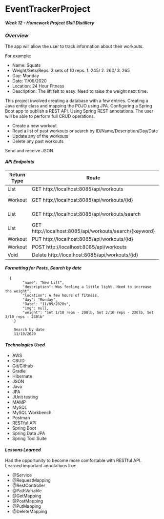 # EventTrackerProject
##### Week 12 - Homework Project Skill Distillery

### *Overview*

The app will allow the user to track information about their workouts.

For example:
* Name:  Squats
* Weight/Sets/Reps:  3 sets of 10 reps. 1. 245/ 2. 260/ 3. 265
* Day:  Monday
* Date:  11/09/2020
* Location:  24 Hour Fitness
* Description:  The lift felt to easy. Need to raise the weight next time.


This project involved creating a database with a few entries.
Creating a Java entity class and mapping the POJO using JPA.
Configuring a Spring Boot app to publish a REST API.
Using Spring REST annotations.
The user will be able to perform full CRUD operations.
* Create a new workout
* Read a list of past workouts or search by ID/Name/Description/Day/Date
* Update any of the workouts
* Delete any past workouts

Send and receive JSON.

#### *API Endpoints*


| Return Type       | Route                                                       | Functionality                           |
| ----------------- | ----------------------------------------------------------- | --------------------------------------- |
| List <Workout> 	  | GET http://localhost:8085/api/workouts                    	| Gets all workouts                     	|
| Workout       	  | GET http://localhost:8085/api/workouts/{id}            	    | Gets one workout by id                	|
| List <Workout> 	  | GET http://localhost:8085/api/workouts/search             	| Gets workouts by date                 	|
| List <Workout> 	  | GET http://localhost:8085/api/workouts/search/{keyword}   	| Gets workouts by day/name/description 	|
| Workout         	| PUT http://localhost:8085/api/workouts/{id}               	| Update a workout                      	|
| Workout         	| POST http://localhost:8085/api/workouts                   	| Add a workout                         	|
| Void            	| Delete http://localhost:8085/api/workouts/{id}            	| Delete a workout                      	|

#### *Formatting for Posts, Search by date*

```
  {
        "name": "New Lift",
        "description": Was feeling a little light. Need to increase the weight",
        "location": A few hours of fitness,
        "day": "Monday",
        "Date": "11/09/2020s",
        "img": null,
        "weight": "Set 1/10 reps - 200lb, Set 2/10 reps - 220lb, Set 3/10 reps - 230lb"
    }

    Search by date
    11/10/2020
```

#### *Technologies Used*
* AWS
* CRUD
* Git/Github
* Gradle
* Hibernate
* JSON
* Java
* JPA
* JUnit testing
* MAMP
* MySQL
* MySQL Workbench
* Postman
* RESTful API
* Spring Boot
* Spring Data JPA
* Spring Tool Suite


#### *Lessons Learned*
Had the opportunity to become more comfortable with RESTful API.  
Learned important annotations like:
* @Service
* @RequestMapping
* @RestController
* @PathVariable
* @GetMapping
* @PostMapping
* @PutMapping
* @DeleteMapping
